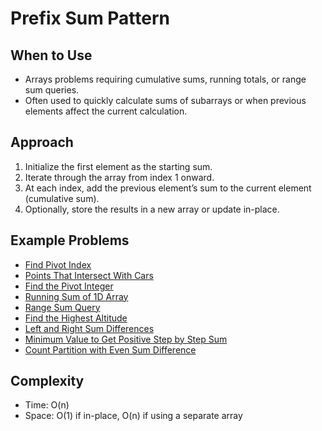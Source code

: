 # Prefix Sum Pattern

## When to Use
- Arrays problems requiring cumulative sums, running totals, or range sum queries.
- Often used to quickly calculate sums of subarrays or when previous elements affect the current calculation.

## Approach
1. Initialize the first element as the starting sum.
2. Iterate through the array from index 1 onward.
3. At each index, add the previous element’s sum to the current element (cumulative sum).
4. Optionally, store the results in a new array or update in-place.

## Example Problems
- [Find Pivot Index](../arrays/724_find_pivot_index_prefix_sum.java)
- [Points That Intersect With Cars](../arrays/2848_points_that_intersect_with_cars_prefix_sum.java)
- [Find the Pivot Integer](../arrays/2485_find_the_pivot_integer_prefix_sum.java)
- [Running Sum of 1D Array](../arrays/1480_running_sum_1D_array__prefix_sum.java)
- [Range Sum Query](../arrays/303_range_sum_query_prefix_sum.java)
- [Find the Highest Altitude](../arrays/1732_find_the_highest_altitude_prefix_sum.java)
- [Left and Right Sum Differences](../arrays/2574_left_right_sum_prefix_sum.java)
- [Minimum Value to Get Positive Step by Step Sum](../arrays/1413_minimum_value_to_get_step_by_step_sum_prefix_sum.java)
- [Count Partition with Even Sum Difference](../arrays/3432_Count_Partitions_with_Even_Sum_Difference.java)


## Complexity
- Time: O(n)
- Space: O(1) if in-place, O(n) if using a separate array
